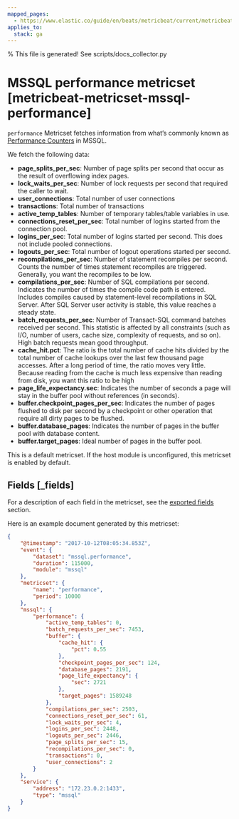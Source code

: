 ```yaml
---
mapped_pages:
  - https://www.elastic.co/guide/en/beats/metricbeat/current/metricbeat-metricset-mssql-performance.html
applies_to:
  stack: ga
---
```


% This file is generated! See scripts/docs_collector.py

# MSSQL performance metricset [metricbeat-metricset-mssql-performance]

`performance` Metricset fetches information from what’s commonly known as [Performance Counters](https://docs.microsoft.com/en-us/sql/relational-databases/system-dynamic-management-views/sys-dm-os-performance-counters-transact-sql?view=sql-server-2017) in MSSQL.

We fetch the following data:

* **page_splits_per_sec**: Number of page splits per second that occur as the result of overflowing index pages.
* **lock_waits_per_sec**: Number of lock requests per second that required the caller to wait.
* **user_connections**: Total number of user connections
* **transactions**: Total number of transactions
* **active_temp_tables**: Number of temporary tables/table variables in use.
* **connections_reset_per_sec**: Total number of logins started from the connection pool.
* **logins_per_sec**: Total number of logins started per second. This does not include pooled connections.
* **logouts_per_sec**: Total number of logout operations started per second.
* **recompilations_per_sec**: Number of statement recompiles per second. Counts the number of times statement recompiles are triggered. Generally, you want the recompiles to be low.
* **compilations_per_sec**: Number of SQL compilations per second. Indicates the number of times the compile code path is entered. Includes compiles caused by statement-level recompilations in SQL Server. After SQL Server user activity is stable, this value reaches a steady state.
* **batch_requests_per_sec**: Number of Transact-SQL command batches received per second. This statistic is affected by all constraints (such as I/O, number of users, cache size, complexity of requests, and so on). High batch requests mean good throughput.
* **cache_hit.pct**: The ratio is the total number of cache hits divided by the total number of cache lookups over the last few thousand page accesses. After a long period of time, the ratio moves very little. Because reading from the cache is much less expensive than reading from disk, you want this ratio to be high
* **page_life_expectancy.sec**: Indicates the number of seconds a page will stay in the buffer pool without references (in seconds).
* **buffer.checkpoint_pages_per_sec**: Indicates the number of pages flushed to disk per second by a checkpoint or other operation that require all dirty pages to be flushed.
* **buffer.database_pages**: Indicates the number of pages in the buffer pool with database content.
* **buffer.target_pages**: Ideal number of pages in the buffer pool.

This is a default metricset. If the host module is unconfigured, this metricset is enabled by default.

## Fields [_fields]

For a description of each field in the metricset, see the [exported fields](/reference/metricbeat/exported-fields-mssql.md) section.

Here is an example document generated by this metricset:

```json
{
    "@timestamp": "2017-10-12T08:05:34.853Z",
    "event": {
        "dataset": "mssql.performance",
        "duration": 115000,
        "module": "mssql"
    },
    "metricset": {
        "name": "performance",
        "period": 10000
    },
    "mssql": {
        "performance": {
            "active_temp_tables": 0,
            "batch_requests_per_sec": 7453,
            "buffer": {
                "cache_hit": {
                    "pct": 0.55
                },
                "checkpoint_pages_per_sec": 124,
                "database_pages": 2191,
                "page_life_expectancy": {
                    "sec": 2721
                },
                "target_pages": 1589248
            },
            "compilations_per_sec": 2503,
            "connections_reset_per_sec": 61,
            "lock_waits_per_sec": 4,
            "logins_per_sec": 2448,
            "logouts_per_sec": 2446,
            "page_splits_per_sec": 15,
            "recompilations_per_sec": 0,
            "transactions": 0,
            "user_connections": 2
        }
    },
    "service": {
        "address": "172.23.0.2:1433",
        "type": "mssql"
    }
}
```

